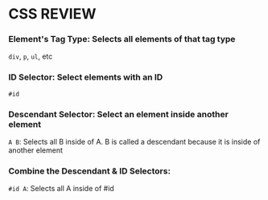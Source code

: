 # CSS REVIEW

### Element's Tag Type: Selects all elements of that tag type

`div`, `p`, `ul`, etc

### ID Selector: Select elements with an ID

`#id`

### Descendant Selector: Select an element inside another element

`A B`: Selects all B inside of A. B is called a descendant because it is inside of another element

### Combine the Descendant & ID Selectors:

`#id A`: Selects all A inside of #id
